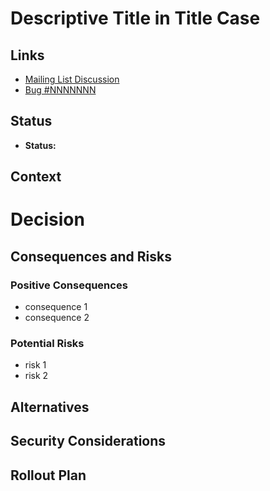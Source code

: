 # Descriptive Title in Title Case

## Links

<!-- [Where to find more detail about reasoning and resolutions]

The complexity of the issue will dictate where the discussion occurred with the
details of the decision and below are some link suggestions of these possible
discussion locations.

-->

- [Mailing List Discussion](https://thunderbird.topicbox.com/groups/planning/XYZ)
- [Bug #NNNNNNN](https://bugzilla.mozilla.org/show_bug.cgi?id=NNNNNNN)

## Status

<!-- [Status from the options: accepted, deprecated, superseded]

- **Accepted**: The decision described in the ADR has been accepted and should be
adhered to.
- **Deprecated**: The decision described in the ADR is no longer
relevant due to changes in system context.
- **Superseded**: The decision described in the ADR has been replaced by
another decision. Link to the new ADR doc that supersedes the existing one.

See the "ADR Life Cycle" section in the docs/adr/README.md
-->

- **Status:** <status>

## Context

<!-- [Description of the context and problem statement that the decision is
addressing. It should contain any relevant factors that influenced the
decision.] -->

# Decision

<!-- [Description of the decision that was made. Detail the change that will be
implemented.] -->

## Consequences and Risks

<!-- [Explanation of the consequences of the decision. This includes both the
positive effects and any potential risks.] -->

### Positive Consequences

- consequence 1
- consequence 2

### Potential Risks

- risk 1
- risk 2

## Alternatives

<!-- [Mention any alternative suggestions.] -->

## Security Considerations

<!-- [Mention any security considerations that were brought up in the
discussion.] -->

## Rollout Plan

<!-- [Describe the plan to rollout the changes being made in this ADR.] -->
